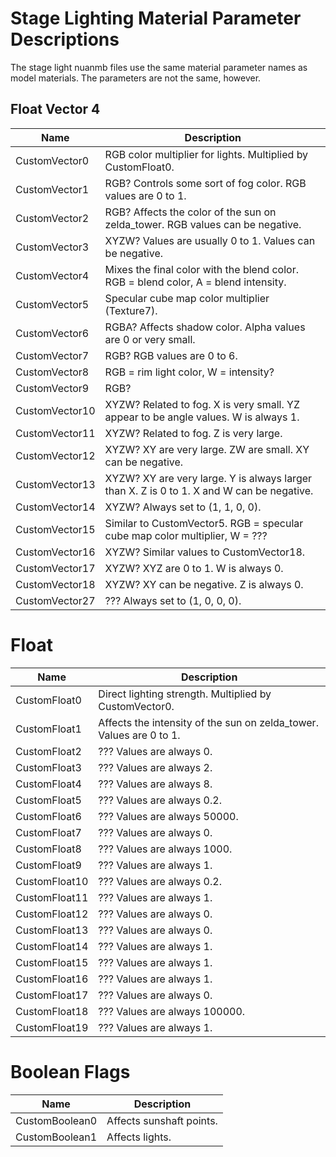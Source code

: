 # Stage Lighting Material Parameter Descriptions
The stage light nuanmb files use the same material parameter names as model materials. The parameters are not the same, however.

## Float Vector 4
| Name | Description |
| --- | --- |
| CustomVector0 | RGB color multiplier for lights. Multiplied by CustomFloat0. |
| CustomVector1 | RGB? Controls some sort of fog color. RGB values are 0 to 1. |
| CustomVector2 | RGB? Affects the color of the sun on zelda_tower. RGB values can be negative. |
| CustomVector3 | XYZW? Values are usually 0 to 1. Values can be negative. |
| CustomVector4 | Mixes the final color with the blend color. RGB = blend color, A = blend intensity. |
| CustomVector5 | Specular cube map color multiplier (Texture7). |
| CustomVector6 | RGBA? Affects shadow color. Alpha values are 0 or very small. |
| CustomVector7 | RGB? RGB values are 0 to 6. |
| CustomVector8 | RGB = rim light color, W = intensity? |
| CustomVector9 | RGB? |
| CustomVector10 | XYZW? Related to fog. X is very small. YZ appear to be angle values. W is always 1. |
| CustomVector11 | XYZW? Related to fog. Z is very large. |
| CustomVector12 | XYZW? XY are very large. ZW are small. XY can be negative. |
| CustomVector13 | XYZW? XY are very large. Y is always larger than X. Z is 0 to 1. X and W can be negative. |
| CustomVector14 | XYZW? Always set to (1, 1, 0, 0). |
| CustomVector15 | Similar to CustomVector5. RGB = specular cube map color multiplier, W = ??? |
| CustomVector16 | XYZW? Similar values to CustomVector18. |
| CustomVector17 | XYZW? XYZ are 0 to 1. W is always 0. |
| CustomVector18 | XYZW? XY can be negative. Z is always 0. |
| CustomVector27 | ??? Always set to (1, 0, 0, 0). |

# Float
| Name | Description |
| --- | --- |
| CustomFloat0 | Direct lighting strength. Multiplied by CustomVector0. |
| CustomFloat1 | Affects the intensity of the sun on zelda_tower. Values are 0 to 1. |
| CustomFloat2 | ??? Values are always 0. |
| CustomFloat3 | ??? Values are always 2. |
| CustomFloat4 | ??? Values are always 8. |
| CustomFloat5 | ??? Values are always 0.2. |
| CustomFloat6 | ??? Values are always 50000. |
| CustomFloat7 | ??? Values are always 0. |
| CustomFloat8 | ??? Values are always 1000. |
| CustomFloat9 | ??? Values are always 1. |
| CustomFloat10 | ??? Values are always 0.2. |
| CustomFloat11 | ??? Values are always 1. |
| CustomFloat12 | ??? Values are always 0.  |
| CustomFloat13 | ??? Values are always 0. |
| CustomFloat14 | ??? Values are always 1. |
| CustomFloat15 | ??? Values are always 1. |
| CustomFloat16 | ??? Values are always 1. |
| CustomFloat17 | ??? Values are always 0. |
| CustomFloat18 | ??? Values are always 100000. |
| CustomFloat19 | ??? Values are always 1. |

# Boolean Flags
| Name | Description |
| --- | --- |
| CustomBoolean0 | Affects sunshaft points. |
| CustomBoolean1 | Affects lights. |
